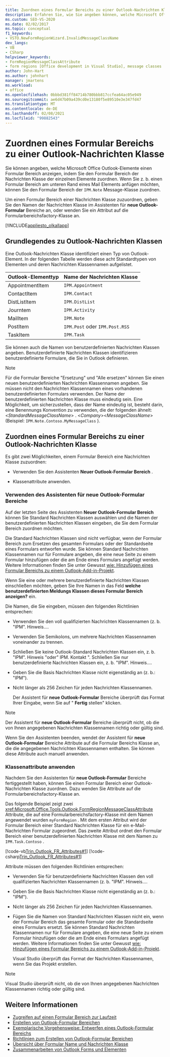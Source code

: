 ```yaml
---
title: Zuordnen eines Formular Bereichs zu einer Outlook-Nachrichten Klasse
description: Erfahren Sie, wie Sie angeben können, welche Microsoft Office Outlook-Elemente einen Formular Bereich anzeigen, indem Sie den Formular Bereich der Nachrichten Klasse der einzelnen Elemente zuordnen.
ms.custom: SEO-VS-2020
ms.date: 02/02/2017
ms.topic: conceptual
f1_keywords:
- VSTO.NewFormRegionWizard.InvalidMessageClassName
dev_langs:
- VB
- CSharp
helpviewer_keywords:
- FormRegionMessageClassAttribute
- form regions [Office development in Visual Studio], message classes
author: John-Hart
ms.author: johnhart
manager: jmartens
ms.workload:
- office
ms.openlocfilehash: 0bbbd381ff84714b780bbb817ccfea64ac05e949
ms.sourcegitcommit: ae6d47b09a439cd0e13180f5e89510e3e347fd47
ms.translationtype: MT
ms.contentlocale: de-DE
ms.lasthandoff: 02/08/2021
ms.locfileid: "99882543"
---
```

# <a name="associate-a-form-region-with-an-outlook-message-class"></a>Zuordnen eines Formular Bereichs zu einer Outlook-Nachrichten Klasse
  Sie können angeben, welche Microsoft Office Outlook-Elemente einen Formular Bereich anzeigen, indem Sie den Formular Bereich der Nachrichten Klasse der einzelnen Elemente zuordnen. Wenn Sie z. b. einen Formular Bereich am unteren Rand eines Mail Elements anfügen möchten, können Sie den Formular Bereich der `IPM.Note` Message-Klasse zuordnen.

 Um einen Formular Bereich einer Nachrichten Klasse zuzuordnen, geben Sie den Namen der Nachrichten Klasse im Assistenten für **neue Outlook-Formular** Bereiche an, oder wenden Sie ein Attribut auf die Formularbereichsfactory-Klasse an.

 [!INCLUDE[appliesto_olkallapp](../vsto/includes/appliesto-olkallapp-md.md)]

## <a name="understand-outlook-message-classes"></a>Grundlegendes zu Outlook-Nachrichten Klassen
 Eine Outlook-Nachrichten Klasse identifiziert einen Typ von Outlook-Element. In der folgenden Tabelle werden diese acht Standardtypen von Elementen und deren Nachrichten Klassennamen aufgelistet.

|Outlook-Elementtyp|Name der Nachrichten Klasse|
|-----------------------|------------------------|
|AppointmentItem|`IPM.Appointment`|
|ContactItem|`IPM.Contact`|
|DistListItem|`IPM.DistList`|
|Journtem|`IPM.Activity`|
|MailItem|`IPM.Note`|
|PostItem|`IPM.Post` oder `IPM.Post.RSS`|
| TaskItem|`IPM.Task`|

 Sie können auch die Namen von benutzerdefinierten Nachrichten Klassen angeben. Benutzerdefinierte Nachrichten Klassen identifizieren benutzerdefinierte Formulare, die Sie in Outlook definieren.

> [!NOTE]
> Für die Formular Bereiche "Ersetzung" und "Alle ersetzen" können Sie einen neuen benutzerdefinierten Nachrichten Klassennamen angeben. Sie müssen nicht den Nachrichten Klassennamen eines vorhandenen benutzerdefinierten Formulars verwenden. Der Name der benutzerdefinierten Nachrichten Klasse muss eindeutig sein. Eine Möglichkeit, um sicherzustellen, dass der Name eindeutig ist, besteht darin, eine Benennungs Konvention zu verwenden, die der folgenden ähnelt: \<*StandardMessageClassName*> . \<*Company*>\<*MessageClassName*> (Beispiel: `IPM.Note.Contoso.MyMessageClass` ).

## <a name="associate-a-form-region-with-an-outlook-message-class"></a>Zuordnen eines Formular Bereichs zu einer Outlook-Nachrichten Klasse
 Es gibt zwei Möglichkeiten, einem Formular Bereich eine Nachrichten Klasse zuzuordnen:

- Verwenden Sie den Assistenten **Neuer Outlook-Formular Bereich** .

- Klassenattribute anwenden.

### <a name="use-the-new-outlook-form-region-wizard"></a>Verwenden des Assistenten für neue Outlook-Formular Bereiche
 Auf der letzten Seite des Assistenten **Neuer Outlook-Formular Bereich** können Sie Standard Nachrichten Klassen auswählen und die Namen der benutzerdefinierten Nachrichten Klassen eingeben, die Sie dem Formular Bereich zuordnen möchten.

 Die Standard Nachrichten Klassen sind nicht verfügbar, wenn der Formular Bereich zum Ersetzen des gesamten Formulars oder der Standardseite eines Formulars entworfen wurde. Sie können Standard Nachrichten Klassennamen nur für Formulare angeben, die eine neue Seite zu einem Formular hinzufügen oder die am Ende eines Formulars angefügt werden. Weitere Informationen finden Sie unter Gewusst [wie: Hinzufügen eines Formular Bereichs zu einem Outlook-Add-in-Projekt](../vsto/how-to-add-a-form-region-to-an-outlook-add-in-project.md).

 Wenn Sie eine oder mehrere benutzerdefinierte Nachrichten Klassen einschließen möchten, geben Sie Ihre Namen in das Feld **welche benutzerdefinierten Meldungs Klassen dieses Formular Bereich anzeigen?** ein.

 Die Namen, die Sie eingeben, müssen den folgenden Richtlinien entsprechen:

- Verwenden Sie den voll qualifizierten Nachrichten Klassennamen (z. b. "IPM". Hinweis....

- Verwenden Sie Semikolons, um mehrere Nachrichten Klassennamen voneinander zu trennen.

- Schließen Sie keine Outlook-Standard Nachrichten Klassen ein, z. b. "IPM". Hinweis "oder" IPM. Kontakt ". Schließen Sie nur benutzerdefinierte Nachrichten Klassen ein, z. b. "IPM". Hinweis....

- Geben Sie die Basis Nachrichten Klasse nicht eigenständig an (z. b.: "IPM").

- Nicht länger als 256 Zeichen für jeden Nachrichten Klassennamen.

  Der Assistent für **neue Outlook-Formular** Bereiche überprüft das Format Ihrer Eingabe, wenn Sie auf " **Fertig** stellen" klicken.

> [!NOTE]
> Der Assistent für **neue Outlook-Formular** Bereiche überprüft nicht, ob die von Ihnen angegebenen Nachrichten Klassennamen richtig oder gültig sind.

 Wenn Sie den Assistenten beenden, wendet der Assistent für **neue Outlook-Formular** Bereiche Attribute auf die Formular Bereichs Klasse an, die die angegebenen Nachrichten Klassennamen enthalten. Sie können diese Attribute auch manuell anwenden.

### <a name="apply-class-attributes"></a>Klassenattribute anwenden
 Nachdem Sie den Assistenten für **neue Outlook-Formular** Bereiche fertiggestellt haben, können Sie einen Formular Bereich einer Outlook-Nachrichten Klasse zuordnen. Dazu wenden Sie Attribute auf die Formularbereichsfactory-Klasse an.

 Das folgende Beispiel zeigt zwei <xref:Microsoft.Office.Tools.Outlook.FormRegionMessageClassAttribute> Attribute, die auf eine Formularbereichsfactory-Klasse mit dem Namen angewendet wurden `myFormRegion` . Mit dem ersten Attribut wird der Formular Bereich einer Standard Nachrichten Klasse für ein e-Mail-Nachrichten Formular zugeordnet. Das zweite Attribut ordnet den Formular Bereich einer benutzerdefinierten Nachrichten Klasse mit dem Namen zu `IPM.Task.Contoso` .

 [!code-vb[Trin_Outlook_FR_Attributes#1](../vsto/codesnippet/VisualBasic/Trin_Outlook_FR_Attributes/FormRegion1.vb#1)]
 [!code-csharp[Trin_Outlook_FR_Attributes#1](../vsto/codesnippet/CSharp/Trin_Outlook_FR_Attributes/FormRegion1.cs#1)]

 Attribute müssen den folgenden Richtlinien entsprechen:

- Verwenden Sie für benutzerdefinierte Nachrichten Klassen den voll qualifizierten Nachrichten Klassennamen (z. b. "IPM". Hinweis....

- Geben Sie die Basis Nachrichten Klasse nicht eigenständig an (z. b.: "IPM").

- Nicht länger als 256 Zeichen für jeden Nachrichten Klassennamen.

- Fügen Sie die Namen von Standard Nachrichten Klassen nicht ein, wenn der Formular Bereich das gesamte Formular oder die Standardseite eines Formulars ersetzt. Sie können Standard Nachrichten Klassennamen nur für Formulare angeben, die eine neue Seite zu einem Formular hinzufügen oder die am Ende eines Formulars angefügt werden. Weitere Informationen finden Sie unter Gewusst [wie: Hinzufügen eines Formular Bereichs zu einem Outlook-Add-in-Projekt](../vsto/how-to-add-a-form-region-to-an-outlook-add-in-project.md).

  Visual Studio überprüft das Format der Nachrichten Klassennamen, wenn Sie das Projekt erstellen.

> [!NOTE]
> Visual Studio überprüft nicht, ob die von Ihnen angegebenen Nachrichten Klassennamen richtig oder gültig sind.

## <a name="see-also"></a>Weitere Informationen
- [Zugreifen auf einen Formular Bereich zur Laufzeit](../vsto/accessing-a-form-region-at-run-time.md)
- [Erstellen von Outlook-Formular Bereichen](../vsto/creating-outlook-form-regions.md)
- [Exemplarische Vorgehensweise: Entwerfen eines Outlook-Formular Bereichs](../vsto/walkthrough-designing-an-outlook-form-region.md)
- [Richtlinien zum Erstellen von Outlook-Formular Bereichen](../vsto/guidelines-for-creating-outlook-form-regions.md)
- [Übersicht über Formular Name und Nachrichten Klasse](/office/vba/outlook/Concepts/Forms/form-name-and-message-class-overview)
- [Zusammenarbeiten von Outlook Forms und Elementen](/office/vba/outlook/Concepts/Forms/how-outlook-forms-and-items-work-together)
